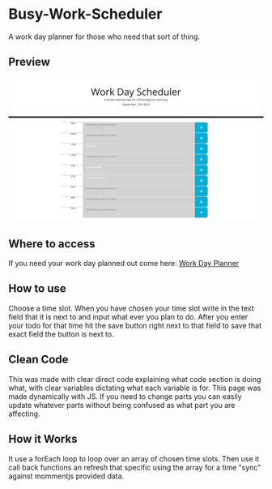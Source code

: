 # Busy-Work-Scheduler

A work day planner for those who need that sort of thing.

## Preview

![Preview Screenshot](./images/Preview.png)

## Where to access

If you need your work day planned out come here: [Work Day Planner](https://mbpjason.github.io/Busy-Work-Scheduler/)

## How to use

Choose a time slot. When you have chosen your time slot write in the text field that it is next to and input what ever you plan to do. After you enter your todo for that time hit the save button right next to that field to save that exact field the button is next to.

## Clean Code

This was made with clear direct code explaining what code section is doing what, with clear variables dictating what each variable is for. This page was made dynamically with JS. If you need to change parts you can easily update whatever parts without being confused as what part you are affecting.

## How it Works

It use a forEach loop to loop over an array of chosen time slots. Then use it call back functions an refresh that specific using the array for a time "sync" against mommentjs provided data.